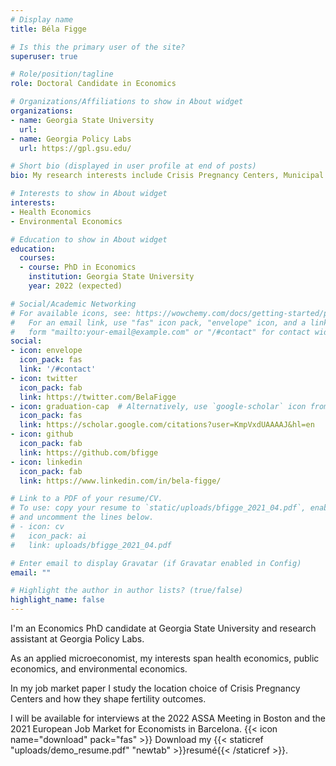 ```yaml
---
# Display name
title: Béla Figge

# Is this the primary user of the site?
superuser: true

# Role/position/tagline
role: Doctoral Candidate in Economics

# Organizations/Affiliations to show in About widget
organizations:
- name: Georgia State University
  url:
- name: Georgia Policy Labs
  url: https://gpl.gsu.edu/

# Short bio (displayed in user profile at end of posts)
bio: My research interests include Crisis Pregnancy Centers, Municipal Building Policy, Education

# Interests to show in About widget
interests:
- Health Economics
- Environmental Economics

# Education to show in About widget
education:
  courses:
  - course: PhD in Economics
    institution: Georgia State University
    year: 2022 (expected)

# Social/Academic Networking
# For available icons, see: https://wowchemy.com/docs/getting-started/page-builder/#icons
#   For an email link, use "fas" icon pack, "envelope" icon, and a link in the
#   form "mailto:your-email@example.com" or "/#contact" for contact widget.
social:
- icon: envelope
  icon_pack: fas
  link: '/#contact'
- icon: twitter
  icon_pack: fab
  link: https://twitter.com/BelaFigge
- icon: graduation-cap  # Alternatively, use `google-scholar` icon from `ai` icon pack
  icon_pack: fas
  link: https://scholar.google.com/citations?user=KmpVxdUAAAAJ&hl=en
- icon: github
  icon_pack: fab
  link: https://github.com/bfigge
- icon: linkedin
  icon_pack: fab
  link: https://www.linkedin.com/in/bela-figge/

# Link to a PDF of your resume/CV.
# To use: copy your resume to `static/uploads/bfigge_2021_04.pdf`, enable `ai` icons in `params.toml`, 
# and uncomment the lines below.
# - icon: cv
#   icon_pack: ai
#   link: uploads/bfigge_2021_04.pdf

# Enter email to display Gravatar (if Gravatar enabled in Config)
email: ""

# Highlight the author in author lists? (true/false)
highlight_name: false
---
```


I'm an Economics PhD candidate at Georgia State University and research assistant at Georgia Policy Labs.

As an applied microeconomist, my interests span health economics, public economics, and environmental economics. 

In my job market paper I study the location choice of Crisis Pregnancy Centers and how they shape fertility outcomes. 

I will be available for interviews at the 2022 ASSA Meeting in Boston and the 2021 European Job Market for Economists in Barcelona.
{{< icon name="download" pack="fas" >}} Download my {{< staticref "uploads/demo_resume.pdf" "newtab" >}}resumé{{< /staticref >}}.
